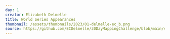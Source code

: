 ```yaml
---
day: 1
creator: Elizabeth Delmelle
title: World Series Appearances
thumbnail: /assets/thumbnails/2023/01-delmelle-ec_b.png
source: https://github.com/ECDelmelle/30DayMappingChallenge/blob/main/scripts/1b_bubbles.R
---
```

